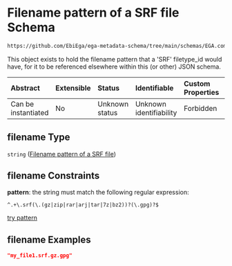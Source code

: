 # Filename pattern of a SRF file Schema

```txt
https://github.com/EbiEga/ega-metadata-schema/tree/main/schemas/EGA.common-definitions.json#/definitions/filename-filetype-pattern-check/anyOf/9/properties/filename
```

This object exists to hold the filename pattern that a 'SRF' filetype_id would have, for it to be referenced elsewhere within this (or other) JSON schema.

| Abstract            | Extensible | Status         | Identifiable            | Custom Properties | Additional Properties | Access Restrictions | Defined In                                                                                |
| :------------------ | :--------- | :------------- | :---------------------- | :---------------- | :-------------------- | :------------------ | :---------------------------------------------------------------------------------------- |
| Can be instantiated | No         | Unknown status | Unknown identifiability | Forbidden         | Allowed               | none                | [EGA.common-definitions.json*](../out/EGA.common-definitions.json "open original schema") |

## filename Type

`string` ([Filename pattern of a SRF file](ega-12-definitions-check-filetype-checks-based-on-its-filename-anyof-srf-filename-pattern-check-properties-filename-pattern-of-a-srf-file.md))

## filename Constraints

**pattern**: the string must match the following regular expression: 

```regexp
^.+\.srf(\.(gz|zip|rar|arj|tar|7z|bz2))?(\.gpg)?$
```

[try pattern](https://regexr.com/?expression=%5E.%2B%5C.srf\(%5C.\(gz%7Czip%7Crar%7Carj%7Ctar%7C7z%7Cbz2\)\)%3F\(%5C.gpg\)%3F%24 "try regular expression with regexr.com")

## filename Examples

```json
"my_file1.srf.gz.gpg"
```
